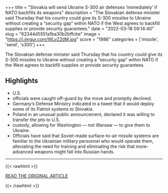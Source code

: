 +++
title = "Slovakia will send Ukraine S-300 air defenses ‘immediately’ if NATO backfills its weapons"
description = "The Slovakian defense minister said Thursday that his country could give its S-300 missiles to Ukraine without creating a “security gap” within NATO if the West agrees to backfill supplies or provide security guarantees."
date = "2022-03-18 09:14:40"
slug = "62344d5551a1ba30b2bffcbe"
image = "https://i.imgur.com/WLvZ2dM.jpg"
score = "1986"
categories = ['missile', 'send', 's300']
+++

The Slovakian defense minister said Thursday that his country could give its S-300 missiles to Ukraine without creating a “security gap” within NATO if the West agrees to backfill supplies or provide security guarantees.

## Highlights

- U.S.
- officials were caught off-guard by the move and promptly declined.
- Germany’s Defense Ministry indicated in a tweet that it would deploy some of its Patriot systems to Slovakia.
- Poland in an unusual public announcement, declared it was willing to transfer the jets to U.S.
- custody, allowing for Washington — not Warsaw — to give them to Ukraine.
- Officials have said that Soviet-made surface-to-air missile systems are familiar to the Ukrainian military personnel who would operate them, alleviating the need for training and eliminating the risk that more-advanced weapons might fall into Russian hands.

---

{{< rawhtml >}}
  <p class="article-category">
    <a target="_blank" href="https://www.washingtonpost.com/national-security/2022/03/17/s-300-ukraine-slovakia/">READ THE ORIGINAL ARTICLE</a>
  </p>
{{< /rawhtml >}}
